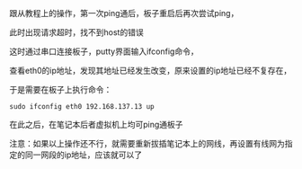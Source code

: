 跟从教程上的操作，第一次ping通后，板子重启后再次尝试ping，

此时出现请求超时，找不到host的错误

这时通过串口连接板子，putty界面输入ifconfig命令，

查看eth0的ip地址，发现其地址已经发生改变，原来设置的ip地址已经不复存在，

于是需要在板子上执行命令：

`sudo ifconfig eth0 192.168.137.13 up`

在此之后，在笔记本后者虚拟机上均可ping通板子



注意：如果以上操作还不行，就需要重新拔插笔记本上的网线，再设置有线网为指定的同一网段的ip地址，应该就可以了